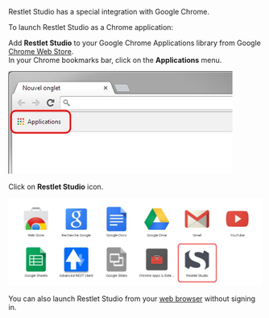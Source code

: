 Restlet Studio has a special integration with Google Chrome.

To launch Restlet Studio as a Chrome application:

Add **Restlet Studio** to your Google Chrome Applications library from Google [Chrome Web Store](https://chrome.google.com/webstore/category/apps "Chrome Web Store").  
In your Chrome bookmarks bar, click on the **Applications** menu.

![Chrome application](images/01.jpg "Chrome application")

Click on **Restlet Studio** icon.

![Restlet Studio icon](images/02.jpg "Restlet Studio icon")

You can also launch Restlet Studio from your [web browser](technical-resources/restlet-studio/guide/get-started/web-browser "web browser") without signing in.
